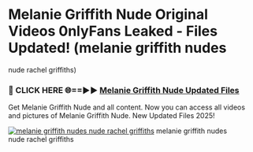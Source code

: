 # Melanie Griffith Nude Original Videos 0nlyFans Leaked - Files Updated! (melanie griffith nudes<br>
nude rachel griffiths)

<h3>🔴 CLICK HERE 🌐==►► <a href="https://tinyurl.com/2p9ay9w9" rel="nofollow">Melanie Griffith Nude Updated Files</a></h3>

Get Melanie Griffith Nude and all content. Now you can access all videos and pictures of Melanie Griffith Nude. New Updated Files 2025!

[![melanie griffith nudes<br>
nude rachel griffiths](https://i.imgur.com/KQgVmj3.gif)](https://tinyurl.com/2p9ay9w9)
melanie griffith nudes<br>
nude rachel griffiths